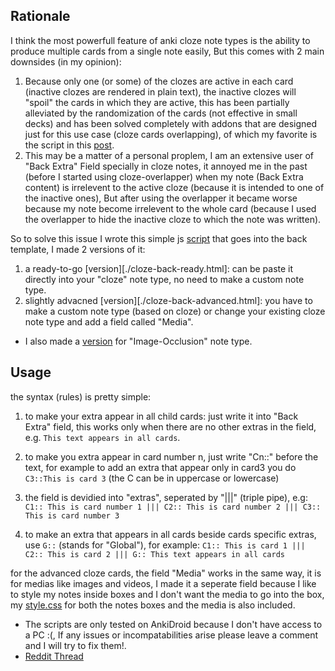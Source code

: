 ## Rationale

I think the most powerfull feature of anki cloze note types is the ability to produce multiple cards from a single note easily, But this comes with 2 main downsides (in my opinion):

1. Because only one (or some) of the clozes are active in each card (inactive clozes are rendered in plain text), the inactive clozes will "spoil" the cards in which they are active, this has been partially alleviated by the randomization of the cards (not effective in small decks) and has been solved completely with addons that are designed just for this use case (cloze cards overlapping), of which my favorite is the script in this [post]().
2. This may be a matter of a personal proplem, I am an extensive user of "Back Extra" Field specially in cloze notes, it annoyed me in the past (before I started using cloze-overlapper) when my note (Back Extra content) is irrelevent to the active cloze (because it is intended to one of the inactive ones), But after using the overlapper it became worse because my note become irrelevent to the whole card (because I used the overlapper to hide the inactive cloze to which the note was written).

So to solve this issue I wrote this simple js [script]() that goes into the back template, I made 2 versions of it:

1. a ready-to-go [version][./cloze-back-ready.html]: can be paste it directly into your "cloze" note type, no need to make a custom note type.
2. slightly advacned [version][./cloze-back-advanced.html]: you have to make a custom note type (based on cloze) or change your existing cloze note type and add a field called "Media".

- I also made a [version](./image-occlusion-back.html) for "Image-Occlusion" note type.

## Usage

the syntax (rules) is pretty simple:

1. to make your extra appear in all child cards: just write it into "Back Extra" field, this works only when there are no other extras in the field, e.g.
   `This text appears in all cards`.
2. to make you extra appear in card number n, just write "Cn::" before the text, for example to add an extra that appear only in card3 you do `C3::This is card 3` (the C can be in uppercase or lowercase)
3. the field is devidied into "extras", seperated by "|||" (triple pipe), e.g:
   `C1:: This is card number 1 |||
C2:: This is card number 2 |||
C3:: This is card number 3`

4. to make an extra that appears in all cards beside cards specific extras, use `G::` (stands for "Global"), for example:
   `C1:: This is card 1 |||
C2:: This is card 2 |||
G:: This text appears in all cards `

for the advanced cloze cards, the field "Media" works in the same way, it is for medias like images and videos, I made it a seperate field because I like to style my notes inside boxes and I don't want the media to go into the box, my [style.css](./style.css) for both the notes boxes and the media is also included.

- The scripts are only tested on AnkiDroid because I don't have access to a PC :(, If any issues or incompatabilities arise please leave a comment and I will try to fix them!.
- [Reddit Thread]()
